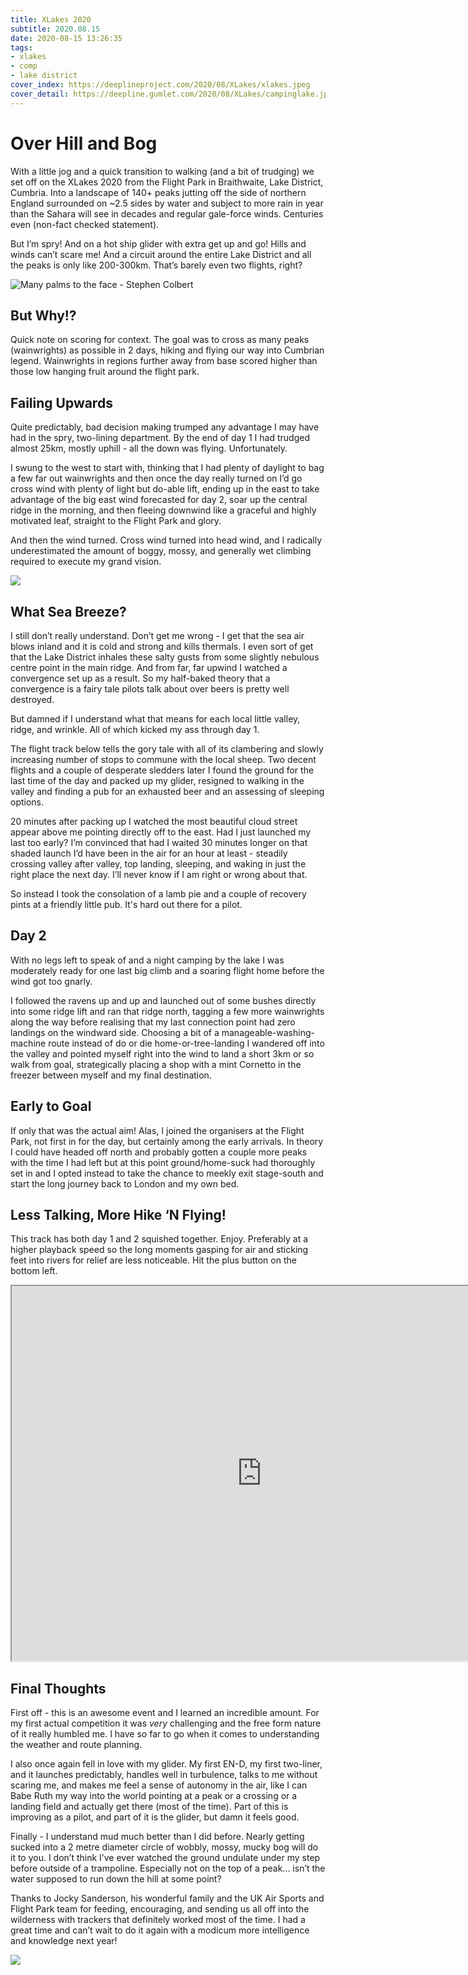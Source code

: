 ```yaml
---
title: XLakes 2020
subtitle: 2020.08.15
date: 2020-08-15 13:26:35
tags:
- xlakes
- comp
- lake district
cover_index: https://deeplineproject.com/2020/08/XLakes/xlakes.jpeg
cover_detail: https://deepline.gumlet.com/2020/08/XLakes/campinglake.jpeg
---
```


# Over Hill and Bog
With a little jog and a quick transition to walking (and a bit of trudging) we set off on the XLakes 2020 from the Flight Park in Braithwaite, Lake District, Cumbria. Into a landscape of 140+ peaks jutting off the side of northern England surrounded on ~2.5 sides by water and subject to more rain in year than the Sahara will see in decades and regular gale-force winds. Centuries even (non-fact checked statement).

But I’m spry! And on a hot ship glider with extra get up and go! Hills and winds can’t scare me! And a circuit around the entire Lake District and all the peaks is only like 200-300km. That’s barely even two flights, right?

![Many palms to the face - Stephen Colbert](https://media.giphy.com/media/GfAD7Bl016Gfm/giphy.gif)


## But Why!?
Quick note on scoring for context. The goal was to cross as many peaks (wainwrights) as possible in 2 days, hiking and flying our way into Cumbrian legend. Wainwrights in regions further away from base scored higher than those low hanging fruit around the flight park.

## Failing Upwards
Quite predictably, bad decision making trumped any advantage I may have had in the spry, two-lining department. By the end of day 1 I had trudged almost 25km, mostly uphill - all the down was flying. Unfortunately.

I swung to the west to start with, thinking that I had plenty of daylight to bag a few far out wainwrights and then once the day really turned on I’d go cross wind with plenty of light but do-able lift, ending up in the east to take advantage of the big east wind forecasted for day 2, soar up the central ridge in the morning, and then fleeing downwind like a graceful and highly motivated leaf, straight to the Flight Park and glory.

And then the wind turned. Cross wind turned into head wind, and I radically underestimated the amount of boggy, mossy, and generally wet climbing required to execute my grand vision.

![](https://deepline.gumlet.com/2020/08/XLakes/peaks.jpeg)


## What Sea Breeze?
I still don’t really understand. Don’t get me wrong - I get that the sea air blows inland and it is cold and strong and kills thermals. I even sort of get that the Lake District inhales these salty gusts from some slightly nebulous centre point in the main ridge. And from far, far upwind I watched a convergence set up as a result. So my half-baked theory that a convergence is a fairy tale pilots talk about over beers is pretty well destroyed.

But damned if I understand what that means for each local little valley, ridge, and wrinkle. All of which kicked my ass through day 1.

The flight track below tells the gory tale with all of its clambering and slowly increasing number of stops to commune with the local sheep. Two decent flights and a couple of desperate sledders later I found the ground for the last time of the day and packed up my glider, resigned to walking in the valley and finding a pub for an exhausted beer and an assessing of sleeping options.

20 minutes after packing up I watched the most beautiful cloud street appear above me pointing directly off to the east. Had I just launched my last too early? I’m convinced that had I waited 30 minutes longer on that shaded launch I’d have been in the air for an hour at least - steadily crossing valley after valley, top landing, sleeping, and waking in just the right place the next day. I’ll never know if I am right or wrong about that.

So instead I took the consolation of a lamb pie and a couple of recovery pints at a friendly little pub. It's hard out there for a pilot.

## Day 2
With no legs left to speak of and a night camping by the lake I was moderately ready for one last big climb and a soaring flight home before the wind got too gnarly.

I followed the ravens up and up and launched out of some bushes  directly into some ridge lift and ran that ridge north, tagging a few more wainwrights along the way before realising that my last connection point had zero landings on the windward side. Choosing a bit of a manageable-washing-machine route instead of do or die home-or-tree-landing I wandered off into the valley and pointed myself right into the wind to land a short 3km or so walk from goal, strategically placing a shop with a mint Cornetto in the freezer between myself and my final destination.

## Early to Goal
If only that was the actual aim! Alas, I joined the organisers at the Flight Park, not first in for the day, but certainly among the early arrivals. In theory I could have headed off north and probably gotten a couple more peaks with the time I had left but at this point ground/home-suck had thoroughly set in and I opted instead to take the chance to meekly exit stage-south and start the long journey back to London and my own bed.

## Less Talking, More Hike ‘N Flying!

This track has both day 1 and 2 squished together. Enjoy. Preferably at a higher playback speed so the long moments gasping for air and sticking feet into rivers for relief are less noticeable. Hit the plus button on the bottom left.

<iframe src="https://ayvri.com/embed/g0jgg3yejo/ckdobqx8l00013b69k5tpt8qf" allowfullscreen height="600" width="800"></iframe>

## Final Thoughts
First off - this is an awesome event and I learned an incredible amount. For my first actual competition it was *very* challenging and the free form nature of it really humbled me. I have so far to go when it comes to understanding the weather and route planning.

I also once again fell in love with my glider. My first EN-D, my first two-liner, and it launches predictably, handles well in turbulence, talks to me without scaring me, and makes me feel a sense of autonomy in the air, like I can Babe Ruth my way into the world pointing at a peak or a crossing or a landing field and actually get there (most of the time). Part of this is improving as a pilot, and part of it is the glider, but damn it feels good.

Finally - I understand mud much better than I did before. Nearly getting sucked into a 2 metre diameter circle of wobbly, mossy, mucky bog will do it to you. I don’t think I’ve ever watched the ground undulate under my step before outside of a trampoline. Especially not on the top of a peak... isn’t the water supposed to run down the hill at some point?

Thanks to Jocky Sanderson, his wonderful family and the UK Air Sports and Flight Park team for feeding, encouraging, and sending us all off into the wilderness with trackers that definitely worked most of the time. I had a great time and can’t wait to do it again with a modicum more intelligence and knowledge next year!

![](https://deepline.gumlet.com/2020/08/XLakes/river.jpeg)
